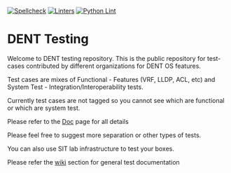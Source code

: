 [![Spellcheck](../../actions/workflows/md-spellcheck.yml/badge.svg)](../../.github/actions/workflows/md-spellcheck.yml) 
[![Linters](../../actions/workflows/linters.yml/badge.svg)](../../.github/actions/workflows/linters.yml)
[![Python Lint](../../actions/workflows/python-lint.yml/badge.svg)](../../.github/actions/workflows/python-lint.yml)

# DENT Testing

Welcome to DENT testing repository. This is the public repository for test-cases contributed by different organizations for DENT OS features.

Test cases are mixes of Functional - Features (VRF, LLDP, ACL, etc) and System Test - Integration/Interoperability tests.

Currently test cases are not tagged so you cannot see which are functional or which are system test.

Please refer to the [Doc](https://github.com/dentproject/testing/tree/master/docs) page for all details

Please feel free to suggest more separation or other types of tests.

You can also use SIT lab infrastructure to test your boxes.

Please refer the [wiki](https://github.com/dentproject/testing/wiki) section for general test documentation
